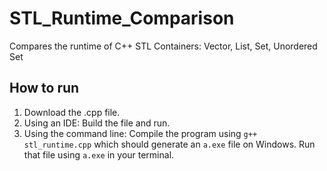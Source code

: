 # STL_Runtime_Comparison
Compares the runtime of C++ STL Containers:  Vector, List, Set, Unordered Set

## How to run
1. Download the .cpp file.
2. Using an IDE: Build the file and run.
3. Using the command line: Compile the program using `g++ stl_runtime.cpp` which should generate an `a.exe` file on Windows. Run that file using `a.exe` in your terminal.
